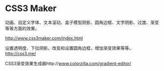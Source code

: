 # CSS3 Maker

动画、自定义字体、文本滚动、盒子模型阴影、圆角边框、文字阴影、过渡、渐变等等方面的效果。

http://www.css3maker.com/index.html

设置透明度、下拉阴影，改变和设置圆角边框，增加渐变效果等等。
http://css3.me/

CSS3渐变效果生成器http://www.colorzilla.com/gradient-editor/